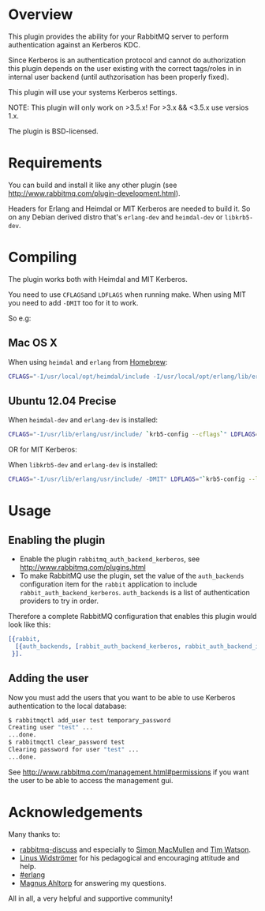 Overview
========

This plugin provides the ability for your RabbitMQ server to perform
authentication against an Kerberos KDC.

Since Kerberos is an authentication protocol and cannot do authorization this
plugin depends on the user existing with the correct tags/roles in in internal
user backend (until authzorisation has been properly fixed).

This plugin will use your systems Kerberos settings.

NOTE: This plugin will only work on >3.5.x!
For >3.x && <3.5.x use versios 1.x.

The plugin is BSD-licensed.

Requirements
============

You can build and install it like any other plugin (see
http://www.rabbitmq.com/plugin-development.html).

Headers for Erlang and Heimdal or MIT Kerberos are needed to build it. So on
any Debian derived distro that's ```erlang-dev``` and ```heimdal-dev``` or ```libkrb5-dev```.

Compiling
=========

The plugin works both with Heimdal and MIT Kerberos.

You need to use ```CFLAGS```and ```LDFLAGS``` when running make.
When using MIT you need to add ```-DMIT``` too for it to work.

So e.g:

Mac OS X
--------
When using `heimdal` and `erlang` from [Homebrew](http://brew.sh):
```sh
CFLAGS="-I/usr/local/opt/heimdal/include -I/usr/local/opt/erlang/lib/erlang/usr/include/" LDFLAGS="-L/usr/local/opt/heimdal/lib -lkrb5 -undefined dynamic_lookup -dynamiclib" make
```

Ubuntu 12.04 Precise
--------------------
When ```heimdal-dev``` and ```erlang-dev``` is installed:
```sh
CFLAGS="-I/usr/lib/erlang/usr/include/ `krb5-config --cflags`" LDFLAGS="`krb5-config --libs krb5`" make
```

OR for MIT Kerberos:

When ```libkrb5-dev``` and ```erlang-dev``` is installed:
```sh
CFLAGS="-I/usr/lib/erlang/usr/include/ -DMIT" LDFLAGS="`krb5-config --libs krb5`" make
```

Usage
=====

Enabling the plugin
-------------------

* Enable the plugin ```rabbitmq_auth_backend_kerberos```, see http://www.rabbitmq.com/plugins.html
* To make RabbitMQ use the plugin, set the value of the ```auth_backends``` configuration item
for the ```rabbit``` application to include ```rabbit_auth_backend_kerberos```.
```auth_backends``` is a list of authentication providers to try in order.

Therefore a complete RabbitMQ configuration that enables this plugin would
look like this:

```erlang
[{rabbit,
  [{auth_backends, [rabbit_auth_backend_kerberos, rabbit_auth_backend_internal]}]
 }].
```

Adding the user
---------------

Now you must add the users that you want to be able to use Kerberos
authentication to the local database:

```sh
$ rabbitmqctl add_user test temporary_password
Creating user "test" ...
...done.
$ rabbitmqctl clear_password test
Clearing password for user "test" ...
...done.
```

See http://www.rabbitmq.com/management.html#permissions if you want the user to be able to access the management gui.

Acknowledgements
================

Many thanks to:

* [rabbitmq-discuss](https://lists.rabbitmq.com/cgi-bin/mailman/listinfo/rabbitmq-discuss)
and especially to [Simon MacMullen](https://github.com/simonmacmullen) and [Tim Watson](https://github.com/hyperthunk).
* [Linus Widströmer](https://github.com/lwid) for his pedagogical and encouraging attitude and help.
* [#erlang](irc://irc.freenode.net/erlang)
* [Magnus Ahltorp](https://github.com/ahltorp) for answering my questions.

All in all, a very helpful and supportive community!
